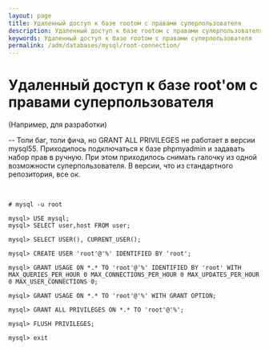 ```yaml
---
layout: page
title: Удаленный доступ к базе rootом с правами суперпользователя
description: Удаленный доступ к базе rootом с правами суперпользователя
keywords: Удаленный доступ к базе rootом с правами суперпользователя
permalink: /adm/databases/mysql/root-connection/
---
```


# Удаленный доступ к базе root'ом с правами суперпользователя

(Например, для разработки)

-- Толи баг, толи фича, но GRANT ALL PRIVILEGES не работает в версии mysql55. Приходилось подключаться к базе phpmyadmin и задавать набор прав в ручную. При этом приходилось снимать галочку из одной возможности суперпользователя. В версии, что из стандартного репозитория, все ок.

<br/>

    # mysql -u root

    mysql> USE mysql;
    mysql> SELECT user,host FROM user;

    mysql> SELECT USER(), CURRENT_USER();

    mysql> CREATE USER 'root'@'%' IDENTIFIED BY 'root';

    mysql> GRANT USAGE ON *.* TO 'root'@'%' IDENTIFIED BY 'root' WITH MAX_QUERIES_PER_HOUR 0 MAX_CONNECTIONS_PER_HOUR 0 MAX_UPDATES_PER_HOUR 0 MAX_USER_CONNECTIONS 0;

    mysql> GRANT USAGE ON *.* TO 'root'@'%' WITH GRANT OPTION;

    mysql> GRANT ALL PRIVILEGES ON *.* TO 'root'@'%';

    mysql> FLUSH PRIVILEGES;

    mysql> exit
